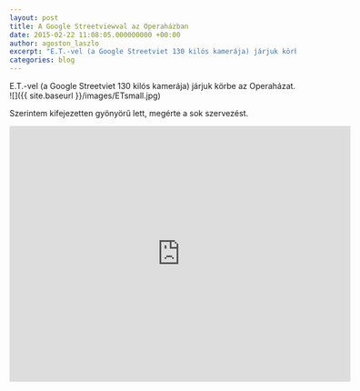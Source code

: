 ```yaml
---
layout: post
title: A Google Streetviewval az Operaházban
date: 2015-02-22 11:08:05.000000000 +00:00
author: agoston_laszlo
excerpt: "E.T.-vel (a Google Streetviet 130 kilós kamerája) járjuk körbe az Operaházat."
categories: blog
---
```


E.T.-vel (a Google Streetviet 130 kilós kamerája) járjuk körbe az Operaházat.
![]({{ site.baseurl }}/images/ETsmall.jpg)

Szerintem kifejezetten gyönyörű lett, megérte a sok szervezést.

<iframe src="https://www.google.com/maps/embed?pb=!1m0!3m2!1sen!2sus!4v1474813212684!6m8!1m7!1sfL7B6H3p4wNo_QiaP8IYDQ!2m2!1d47.50271082430854!2d19.05833914724568!3f320.29!4f-14.420000000000002!5f0.7820865974627469" width="600" height="450" frameborder="0" style="border:0" allowfullscreen></iframe>
